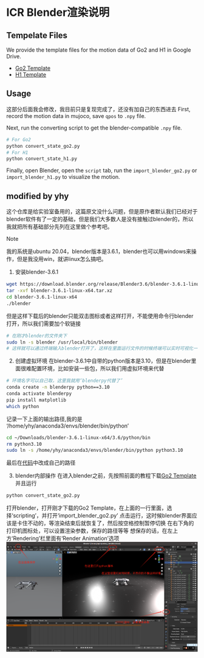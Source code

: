 # ICR Blender渲染说明

## Tempelate Files

We provide the template files for the motion data of Go2 and H1 in Google Drive.

- [Go2 Template](https://drive.google.com/file/d/1P5khZuAXrZJd7vPlD8zfjrtDuKgXGEQD/view?usp=sharing)
- [H1 Template](https://drive.google.com/file/d/1ZICQdzsb8vNpvwAhrjVBHu3adQ_HAB2z/view?usp=sharing)

## Usage
这部分后面我会修改，我目前只是复现完成了，还没有加自己的东西进去
First, record the motion data in mujoco, save `qpos` to `.npy` file.

Next, run the converting script to get the blender-compatible `.npy` file.

```bash
# For Go2
python convert_state_go2.py
# For H1
python convert_state_h1.py
```
Finally, open Blender, open the `script` tab, run the `import_blender_go2.py` or `import_blender_h1.py` to visualize the motion.


## modified by yhy 

这个仓库是给实验室备用的，这篇原文没什么问题，但是原作者默认我们已经对于blender软件有了一定的基础，但是我们大多数人是没有接触过blender的，所以我就把所有基础部分先列在这里做个参考吧。  

> [!NOTE]
> 我的系统是ubuntu 20.04，blender版本是3.6.1，blender也可以用windows来操作，但是我没用win，就讲linux怎么搞吧。

1. 安装blender-3.6.1
```bash
wget https://download.blender.org/release/Blender3.6/blender-3.6.1-linux-x64.tar.xz
tar -xvf blender-3.6.1-linux-x64.tar.xz
cd blender-3.6.1-linux-x64
./blender
```
但是这样下载后的blender只能双击图标或者这样打开，不能使用命令行blender打开，所以我们需要加个软链接
```bash
# 在刚才blender的文件夹下
sudo ln -s blender /usr/local/bin/blender 
# 这样就可以通过终端输入blender打开了，这样在里面运行文件的时候终端可以实时可视化一些log
```
2. 创建虚拟环境
在blender-3.6.1中自带的python版本是3.10，但是在blender里面很难配置环境，比如安装一些包，所以我们用虚拟环境来代替
```bash
# 环境名字可以自己取，这里我就用‘blenderpy代替了’
conda create -n blenderpy python==3.10
conda activate blenderpy
pip install matplotlib
which python
```
记录一下上面的输出路径,我的是 ‘/home/yhy/anaconda3/envs/blender/bin/python’
```bash
cd ~/Downloads/blender-3.6.1-linux-x64/3.6/python/bin
rm python3.10
sudo ln -s /home/yhy/anaconda3/envs/blender/bin/python python3.10
```
最后在[代码](https://github.com/ICRDoge/ICR-blender/blob/main/import_blender_go2.py#L3)中改成自己的路径

3. blender内部操作
在进入blender之前，先按照前面的教程下载[Go2 Template](https://drive.google.com/file/d/1P5khZuAXrZJd7vPlD8zfjrtDuKgXGEQD/view?usp=sharing)
并且运行
```bash
python convert_state_go2.py
```
打开blender，打开刚才下载的Go2 Template，在上面的一行里面，选择‘scripting’，并打开‘import_blender_go2.py’
点击运行，这时候blender界面应该是卡住不动的，等渲染结束后就恢复了，然后按空格控制暂停切换
在右下角的打印机图标处，可以设置渲染参数，保存的路径等等
想保存的话，在左上方‘Rendering’栏里面有‘Render Animation’选项
![Blender操作说明图](./figs/blender_intro.png)
